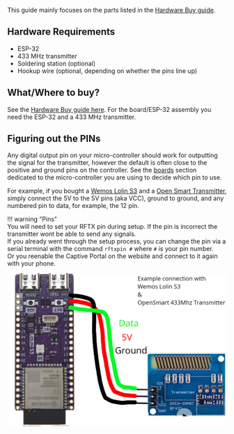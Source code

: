 
This guide mainly focuses on the parts listed in the [Hardware Buy guide](hardware-buying.md).

## Hardware Requirements

+ ESP-32
+ 433 MHz transmitter
+ Soldering station (optional)
+ Hookup wire (optional, depending on whether the pins line up)

## What/Where to buy?

See the [Hardware Buy guide here](hardware-buying.md). For the board/ESP-32 assembly you need the ESP-32 and a 433 MHz transmitter.

## Figuring out the PINs

Any digital output pin on your micro-controller should work for outputting the signal for the transmitter, however the default is often close to the positive and ground pins on the controller. See the [boards](../hardware/boards/index.md) section dedicated to the micro-controller you are using to decide which pin to use.

For example, if you bought a [Wemos Lolin S3](../hardware/boards/wemos/lolin-s3.md) and a [Open Smart Transmitter](../hardware/transmitter/china/open-smart.md), simply connect the 5V to the 5V pins (aka VCC), ground to ground, and any numbered pin to data, for example, the 12 pin.

!!! warning "Pins"  
    You will need to set your RFTX pin during setup. If the pin is incorrect the transmitter wont be able to send any signals.  
    If you already went through the setup process, you can change the pin via a serial terminal with the command `rftxpin #` where `#` is your pin number.  
    Or you reenable the Captive Portal on the website and connect to it again with your phone.

![Example Pinout](../static/diy/pinout.png)
